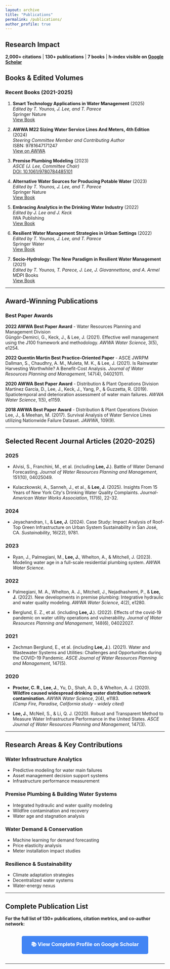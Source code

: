 ```yaml
---
layout: archive
title: "Publications"
permalink: /publications/
author_profile: true
---
```


## Research Impact

**2,000+ citations** | **130+ publications** | **7 books** | **h-index visible on [Google Scholar](https://scholar.google.com/citations?user=zu_URxAAAAAJ&hl=en)**



## Books & Edited Volumes

### Recent Books (2021-2025)

1. **Smart Technology Applications in Water Management** (2025)  
   *Edited by T. Younos, J. Lee, and T. Parece*  
   Springer Nature  
   [View Book](https://link.springer.com/book/9783031625428)

2. **AWWA M22 Sizing Water Service Lines And Meters, 4th Edition** (2024)  
   *Steering Committee Member and Contributing Author*  
   ISBN: 9781647171247  
   [View on AWWA](https://www.awwa.org/Store/Product-Details/productId/78751885)

3. **Premise Plumbing Modeling** (2023)  
   *ASCE (J. Lee, Committee Chair)*  
   [DOI: 10.1061/9780784485101](https://doi.org/10.1061/9780784485101)

4. **Alternative Water Sources for Producing Potable Water** (2023)  
   *Edited by T. Younos, J. Lee, and T. Parece*  
   Springer Nature  
   [View Book](https://link.springer.com/book/10.1007/978-3-031-47148-7)

5. **Embracing Analytics in the Drinking Water Industry** (2022)  
   *Edited by J. Lee and J. Keck*  
   IWA Publishing  
   [View Book](https://www.iwapublishing.com/books/9781789062373/embracing-analytics-drinking-water-industry)

6. **Resilient Water Management Strategies in Urban Settings** (2022)  
   *Edited by T. Younos, J. Lee, and T. Parece*  
   Springer Water  
   [View Book](https://link.springer.com/book/10.1007/978-3-030-95844-2)

7. **Socio-Hydrology: The New Paradigm in Resilient Water Management** (2021)  
   *Edited by T. Younos, T. Parece, J. Lee, J. Giovannettone, and A. Armel*  
   MDPI Books  
   [View Book](https://www.mdpi.com/books/pdfview/book/4546)
   
---

## Award-Winning Publications

### Best Paper Awards

**2022 AWWA Best Paper Award** - Water Resources Planning and Management Division  
Güngör-Demirci, G., Keck, J., & Lee, J. (2021). Effective well management using the J100 framework and methodology. *AWWA Water Science*, 3(5), e1254.

**2022 Quentin Martin Best Practice-Oriented Paper** - ASCE JWRPM  
Dallman, S., Chaudhry, A. M., Muleta, M. K., & Lee, J. (2021). Is Rainwater Harvesting Worthwhile? A Benefit-Cost Analysis. *Journal of Water Resources Planning and Management*, 147(4), 04021011.

**2020 AWWA Best Paper Award** - Distribution & Plant Operations Division  
Martínez García, D., Lee, J., Keck, J., Yang, P., & Guzzetta, R. (2019). Spatiotemporal and deterioration assessment of water main failures. *AWWA Water Science*, 1(5), e1159.

**2018 AWWA Best Paper Award** - Distribution & Plant Operations Division  
Lee, J., & Meehan, M. (2017). Survival Analysis of Water Service Lines utilizing Nationwide Failure Dataset. *JAWWA*, 109(9).

---

## Selected Recent Journal Articles (2020-2025)

### 2025
- Alvisi, S., Franchini, M., et al. (including **Lee, J.**). Battle of Water Demand Forecasting. *Journal of Water Resources Planning and Management*, 151(10), 04025049.

- Kulaczkowski, A., Sanneh, J., et al., & **Lee, J.** (2025). Insights From 15 Years of New York City's Drinking Water Quality Complaints. *Journal-American Water Works Association*, 117(6), 22-32.

### 2024
- Jeyachandran, I., & **Lee, J.** (2024). Case Study: Impact Analysis of Roof-Top Green Infrastructure on Urban System Sustainability in San José, CA. *Sustainability*, 16(22), 9781.

### 2023
- Ryan, J., Palmegiani, M., **Lee, J.**, Whelton, A., & Mitchell, J. (2023). Modeling water age in a full-scale residential plumbing system. *AWWA Water Science*.

### 2022
- Palmegiani, M. A., Whelton, A. J., Mitchell, J., Nejadhashemi, P., & **Lee, J.** (2022). New developments in premise plumbing: Integrative hydraulic and water quality modeling. *AWWA Water Science*, 4(2), e1280.

- Berglund, E. Z., et al. (including **Lee, J.**). (2022). Effects of the covid-19 pandemic on water utility operations and vulnerability. *Journal of Water Resources Planning and Management*, 148(6), 04022027.

### 2021
- Zechman Berglund, E., et al. (including **Lee, J.**). (2021). Water and Wastewater Systems and Utilities: Challenges and Opportunities during the COVID-19 Pandemic. *ASCE Journal of Water Resources Planning and Management*, 147(5).

### 2020
- **Proctor, C. R., Lee, J.**, Yu, D., Shah, A. D., & Whelton, A. J. (2020). **Wildfire caused widespread drinking water distribution network contamination.** *AWWA Water Science*, 2(4), e1183.  
  *(Camp Fire, Paradise, California study - widely cited)*

- **Lee, J.**, McNeil, S., & Li, Q. J. (2020). Robust and Transparent Method to Measure Water Infrastructure Performance in the United States. *ASCE Journal of Water Resources Planning and Management*, 147(3).

---

## Research Areas & Key Contributions

### Water Infrastructure Analytics
- Predictive modeling for water main failures
- Asset management decision support systems
- Infrastructure performance measurement

### Premise Plumbing & Building Water Systems
- Integrated hydraulic and water quality modeling
- Wildfire contamination and recovery
- Water age and stagnation analysis

### Water Demand & Conservation
- Machine learning for demand forecasting
- Price elasticity analysis
- Meter installation impact studies

### Resilience & Sustainability
- Climate adaptation strategies
- Decentralized water systems
- Water-energy nexus

---

## Complete Publication List

**For the full list of 130+ publications, citation metrics, and co-author network:**

<div style="text-align: center; margin: 30px 0;">
  <a href="https://scholar.google.com/citations?user=zu_URxAAAAAJ&hl=en" 
     style="display: inline-block; padding: 15px 30px; background-color: #4285f4; color: white; text-decoration: none; border-radius: 5px; font-weight: bold; font-size: 16px;">
    📚 View Complete Profile on Google Scholar
  </a>
</div>

---
